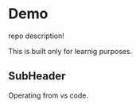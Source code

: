 # Demo

repo description!

This is built only for learnig purposes.

## SubHeader
 Operating from vs code.
